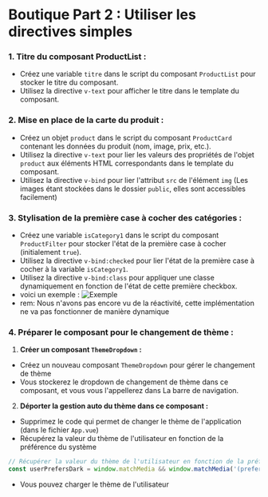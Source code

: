 # Boutique Part 2 : Utiliser les directives simples

### 1. **Titre du composant ProductList :**
- Créez une variable `titre` dans le script du composant `ProductList` pour stocker le titre du composant.
- Utilisez la directive `v-text` pour afficher le titre dans le template du composant.

### 2. **Mise en place de la carte du produit :**
- Créez un objet `product` dans le script du composant `ProductCard` contenant les données du produit (nom, image, prix, etc.).
- Utilisez la directive `v-text` pour lier les valeurs des propriétés de l'objet `product` aux éléments HTML correspondants dans le template du composant.
- Utilisez la directive `v-bind` pour lier l'attribut `src` de l'élément `img` (Les images étant stockées dans le dossier `public`, elles sont accessibles facilement)

### 3. **Stylisation de la première case à cocher des catégories :**
- Créez une variable `isCategory1` dans le script du composant `ProductFilter` pour stocker l'état de la première case à cocher (initialement `true`).
- Utilisez la directive `v-bind:checked` pour lier l'état de la première case à cocher à la variable `isCategory1`.
- Utilisez la directive `v-bind:class` pour appliquer une classe dynamiquement en fonction de l'état de cette première checkbox.
- voici un exemple :
![Exemple](./docs/assets/category1-checked.jpeg)
- rem: Nous n'avons pas encore vu de la réactivité, cette implémentation ne va pas fonctionner de manière dynamique

### 4. **Préparer le composant pour le changement de thème :**
1. **Créer un composant `ThemeDropdown` :**
- Créez un nouveau composant `ThemeDropdown` pour gérer le changement de thème
- Vous stockerez le dropdown de changement de thème dans ce composant, et vous vous l'appellerez dans La barre de navigation.
2. **Déporter la gestion auto du thème dans ce composant :**
- Supprimez le code qui permet de changer le thème de l'application (dans le fichier `App.vue`)
- Récupérez la valeur du thème de l'utilisateur en fonction de la préférence du système
```javascript
// Récupérer la valeur du thème de l'utilisateur en fonction de la préférence du système
const userPrefersDark = window.matchMedia && window.matchMedia('(prefers-color-scheme: dark)').matches;
```
- Vous pouvez charger le thème de l'utilisateur